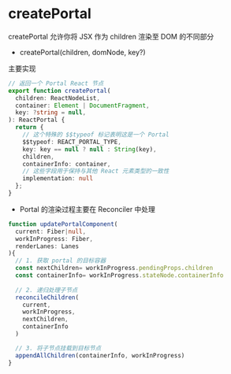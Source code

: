 # createPortal

createPortal 允许你将 JSX 作为 children 渲染至 DOM 的不同部分

* createPortal(children, domNode, key?)

主要实现

```ts
// 返回一个 Portal React 节点
export function createPortal(
  children: ReactNodeList,
  container: Element | DocumentFragment,
  key: ?string = null,
): ReactPortal {
  return {
    // 这个特殊的 $$typeof 标记表明这是一个 Portal
    $$typeof: REACT_PORTAL_TYPE,
    key: key == null ? null : String(key),
    children,
    containerInfo: container,
    // 这些字段用于保持与其他 React 元素类型的一致性
    implementation: null
  };
}
```

* Portal 的渲染过程主要在 Reconciler 中处理

```ts
function updatePortalComponent(
  current: Fiber|null,
  workInProgress: Fiber,
  renderLanes: Lanes
){
  // 1. 获取 portal 的目标容器
  const nextChildren= workInProgress.pendingProps.children
  const containerInfo= workInProgress.stateNode.containerInfo
  
  // 2. 递归处理子节点
  reconcileChildren(
    current,
    workInProgress,
    nextChildren,
    containerInfo
  )

  // 3. 将子节点挂载到目标节点
  appendAllChildren(containerInfo, workInProgress)
}
```
